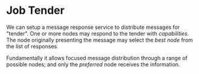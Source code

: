 # Job Tender

We can setup a message response service to distribute messages for "tender". One or more nodes may respond to the tender with _capabilities_. The node originally presenting the message may select the _best node_ from the list of responses.

Fundamentally it allows focused message distribution through a range of possible nodes; and only the _preferred_ node receives the information.